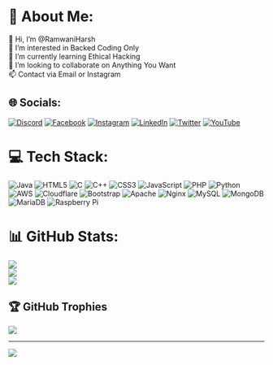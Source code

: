 # 💫 About Me:
👋 Hi, I’m @RamwaniHarsh<br>👀 I’m interested in Backed Coding Only<br>🌱 I’m currently learning Ethical Hacking<br>💞️ I’m looking to collaborate on Anything You Want<br>📫 Contact via Email or Instagram


## 🌐 Socials:
[![Discord](https://img.shields.io/badge/Discord-%237289DA.svg?logo=discord&logoColor=white)](https://discord.com/invite/27m2djG) [![Facebook](https://img.shields.io/badge/Facebook-%231877F2.svg?logo=Facebook&logoColor=white)](https://facebook.com/harsh.ramwani.712) [![Instagram](https://img.shields.io/badge/Instagram-%23E4405F.svg?logo=Instagram&logoColor=white)](https://instagram.com/harsh._.ramwani) [![LinkedIn](https://img.shields.io/badge/LinkedIn-%230077B5.svg?logo=linkedin&logoColor=white)](https://linkedin.com/in/harsh-ramwani-28241017b) [![Twitter](https://img.shields.io/badge/Twitter-%231DA1F2.svg?logo=Twitter&logoColor=white)](https://twitter.com/RamwaniH) [![YouTube](https://img.shields.io/badge/YouTube-%23FF0000.svg?logo=YouTube&logoColor=white)](https://youtube.com/@harshramwani) 

# 💻 Tech Stack:
![Java](https://img.shields.io/badge/java-%23ED8B00.svg?style=for-the-badge&logo=java&logoColor=white) ![HTML5](https://img.shields.io/badge/html5-%23E34F26.svg?style=for-the-badge&logo=html5&logoColor=white) ![C](https://img.shields.io/badge/c-%2300599C.svg?style=for-the-badge&logo=c&logoColor=white) ![C++](https://img.shields.io/badge/c++-%2300599C.svg?style=for-the-badge&logo=c%2B%2B&logoColor=white) ![CSS3](https://img.shields.io/badge/css3-%231572B6.svg?style=for-the-badge&logo=css3&logoColor=white) ![JavaScript](https://img.shields.io/badge/javascript-%23323330.svg?style=for-the-badge&logo=javascript&logoColor=%23F7DF1E) ![PHP](https://img.shields.io/badge/php-%23777BB4.svg?style=for-the-badge&logo=php&logoColor=white) ![Python](https://img.shields.io/badge/python-3670A0?style=for-the-badge&logo=python&logoColor=ffdd54) ![AWS](https://img.shields.io/badge/AWS-%23FF9900.svg?style=for-the-badge&logo=amazon-aws&logoColor=white) ![Cloudflare](https://img.shields.io/badge/Cloudflare-F38020?style=for-the-badge&logo=Cloudflare&logoColor=white) ![Bootstrap](https://img.shields.io/badge/bootstrap-%23563D7C.svg?style=for-the-badge&logo=bootstrap&logoColor=white) ![Apache](https://img.shields.io/badge/apache-%23D42029.svg?style=for-the-badge&logo=apache&logoColor=white) ![Nginx](https://img.shields.io/badge/nginx-%23009639.svg?style=for-the-badge&logo=nginx&logoColor=white) ![MySQL](https://img.shields.io/badge/mysql-%2300f.svg?style=for-the-badge&logo=mysql&logoColor=white) ![MongoDB](https://img.shields.io/badge/MongoDB-%234ea94b.svg?style=for-the-badge&logo=mongodb&logoColor=white) ![MariaDB](https://img.shields.io/badge/MariaDB-003545?style=for-the-badge&logo=mariadb&logoColor=white) ![Raspberry Pi](https://img.shields.io/badge/-RaspberryPi-C51A4A?style=for-the-badge&logo=Raspberry-Pi)
# 📊 GitHub Stats:
![](https://github-readme-stats.vercel.app/api?username=RamwaniHarsh&theme=dark&hide_border=false&include_all_commits=false&count_private=false)<br/>
![](https://github-readme-streak-stats.herokuapp.com/?user=RamwaniHarsh&theme=dark&hide_border=false)<br/>
![](https://github-readme-stats.vercel.app/api/top-langs/?username=RamwaniHarsh&theme=dark&hide_border=false&include_all_commits=false&count_private=false&layout=compact)

## 🏆 GitHub Trophies
![](https://github-profile-trophy.vercel.app/?username=RamwaniHarsh&theme=radical&no-frame=false&no-bg=true&margin-w=4)

---
[![](https://visitcount.itsvg.in/api?id=RamwaniHarsh&icon=0&color=0)](https://visitcount.itsvg.in)
